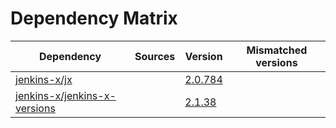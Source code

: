 # Dependency Matrix

Dependency | Sources | Version | Mismatched versions
---------- | ------- | ------- | -------------------
[jenkins-x/jx](https://github.com/jenkins-x/jx.git) |  | [2.0.784](https://github.com/jenkins-x/jx/releases/tag/v2.0.784) | 
[jenkins-x/jenkins-x-versions](https://github.com/jenkins-x/jenkins-x-versions) |  | [2.1.38]() | 
